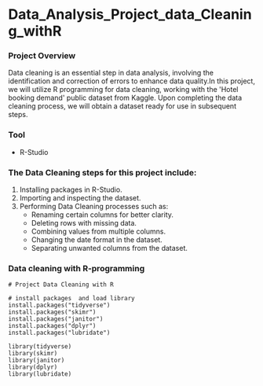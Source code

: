 # Data_Analysis_Project_data_Cleaning_withR

### Project Overview
Data cleaning is an essential step in data analysis, involving the identification and correction of errors to enhance data quality.In this project, we will utilize R programming for data cleaning, working with the 'Hotel booking demand' public dataset from Kaggle. Upon completing the data cleaning process, we will obtain a dataset ready for use in subsequent steps.

### Tool
  - R-Studio

### The Data Cleaning steps for this project include:
1. Installing packages in R-Studio.
2. Importing and inspecting the dataset.
3. Performing Data Cleaning processes such as:
	- Renaming certain columns for better clarity.
	- Deleting rows with missing data.
	- Combining values from multiple columns.
	- Changing the date format in the dataset.
	- Separating unwanted columns from the dataset.

### Data cleaning with R-programming
```{r}
# Project Data Cleaning with R

# install packages  and load library
install.packages("tidyverse")
install.packages("skimr")
install.packages("janitor")
install.packages("dplyr")
install.packages("lubridate")

library(tidyverse)
library(skimr)
library(janitor)
library(dplyr)
library(lubridate)
```
